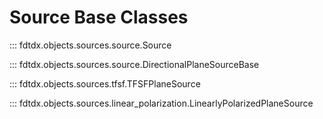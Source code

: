 # Source Base Classes

::: fdtdx.objects.sources.source.Source

::: fdtdx.objects.sources.source.DirectionalPlaneSourceBase

::: fdtdx.objects.sources.tfsf.TFSFPlaneSource

::: fdtdx.objects.sources.linear_polarization.LinearlyPolarizedPlaneSource
